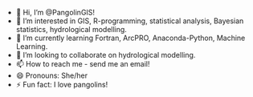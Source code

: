 - 👋 Hi, I’m @PangolinGIS!
- 👀 I’m interested in GIS, R-programming, statistical analysis, Bayesian statistics, hydrological modelling.
- 🌱 I’m currently learning Fortran, ArcPRO, Anaconda-Python, Machine Learning.
- 💞️ I’m looking to collaborate on hydrological modelling.
- 📫 How to reach me - send me an email!
- 😄 Pronouns: She/her
- ⚡ Fun fact: I love pangolins!

<!---
PangolinGIS/PangolinGIS is a ✨ special ✨ repository because its `README.md` (this file) appears on your GitHub profile.
You can click the Preview link to take a look at your changes.
--->
